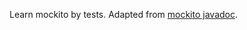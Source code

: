 Learn mockito by tests. Adapted from [mockito javadoc](https://static.javadoc.io/org.mockito/mockito-core/3.0.0/org/mockito/Mockito.html).
